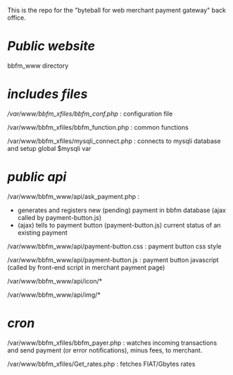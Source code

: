 This is the repo for the "byteball for web merchant payment gateway" back office.

# *Public website*
bbfm_www directory

# *includes files*

*/var/www/bbfm_xfiles/bbfm_conf.php* : configuration file

/var/www/bbfm_xfiles/bbfm_function.php : common functions

/var/www/bbfm_xfiles/mysqli_connect.php : connects to mysqli database and setup global $mysqli var


# *public api*

/var/www/bbfm_www/api/ask_payment.php : 
 - generates and registers new (pending) payment in bbfm database (ajax called by payment-button.js)
 - (ajax) tells to payment button (payment-button.js) current status of an existing payment

/var/www/bbfm_www/api/payment-button.css : payment button css style

/var/www/bbfm_www/api/payment-button.js : payment button javascript (called by front-end script in merchant payment page)

/var/www/bbfm_www/api/icon/*

/var/www/bbfm_www/api/img/*


# *cron*

/var/www/bbfm_xfiles/bbfm_payer.php : watches incoming transactions and send payment (or error notifications), minus fees, to merchant.

/var/www/bbfm_xfiles/Get_rates.php : fetches FIAT/Gbytes rates
